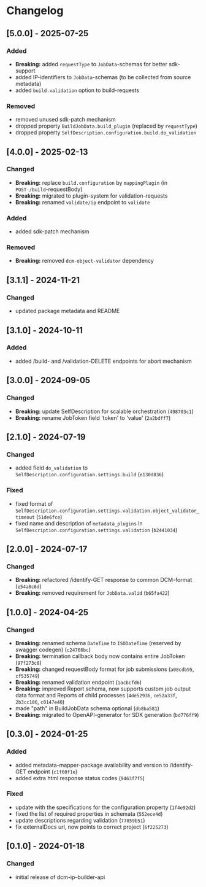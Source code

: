 # Changelog

## [5.0.0] - 2025-07-25

### Added

- **Breaking:** added `requestType` to `JobData`-schemas for better sdk-support
- added IP-identifiers to `JobData`-schemas (to be collected from source metadata)
- added `build.validation` option to build-requests

### Removed

- removed unused sdk-patch mechanism
- dropped property `BuildJobData.build_plugin` (replaced by `requestType`)
- dropped property `SelfDescription.configuration.build.do_validation`

## [4.0.0] - 2025-02-13

### Changed

- **Breaking:** replace `build.configuration` by `mappingPlugin` (in `POST-/build`-requestBody)
- **Breaking:** migrated to plugin-system for validation-requests
- **Breaking:** renamed `validate/ip` endpoint to `validate`

### Added

- added sdk-patch mechanism

### Removed

- **Breaking:** removed `dcm-object-validator` dependency

## [3.1.1] - 2024-11-21

### Changed

- updated package metadata and README

## [3.1.0] - 2024-10-11

### Added

- added /build- and /validation-DELETE endpoints for abort mechanism 

## [3.0.0] - 2024-09-05

### Changed

- **Breaking:** update SelfDescription for scalable orchestration (`498703c1`)
- **Breaking:** rename JobToken field 'token' to 'value' (`2a2bdff7`)

## [2.1.0] - 2024-07-19

### Changed

- added field `do_validation` to `SelfDescription.configuration.settings.build` (`e130d836`)

### Fixed

- fixed format of `SelfDescription.configuration.settings.validation.object_validator_timeout` (`51de6fce`)
- fixed name and description of `metadata_plugins` in `SelfDescription.configuration.settings.validation` (`b2441034`)

## [2.0.0] - 2024-07-17

### Changed

- **Breaking:** refactored /identify-GET response to common DCM-format (`e54a8c6d`)
- **Breaking:** removed requirement for `JobData.valid` (`b65fa422`)

## [1.0.0] - 2024-04-25

### Changed

- **Breaking:** renamed schema `DateTime` to `ISODateTime` (reserved by swagger codegen) (`c24766bc`)
- **Breaking:** termination callback body now contains entire JobToken (`97f273c8`)
- **Breaking:** changed requestBody format for job submissions (`a08cdb95`, `cf535749`)
- **Breaking:** renamed validation endpoint  (`1acbcfd6`)
- **Breaking:** improved Report schema, now supports custom job output data format and Reports of child processes (`4de52936`, `ce52a33f`, `2b3cc186`, `c0147e40`)
- made "path" in BuildJobData schema optional (`db8ba581`)
- **Breaking:** migrated to OpenAPI-generator for SDK generation (`bd776ff9`)

## [0.3.0] - 2024-01-25

### Added

- added metadata-mapper-package availability and version to /identify-GET endpoint (`c1f60f1e`)
- added extra html response status codes (`9463f7f5`)

### Fixed

- update with the specifications for the configuration property (`1f4e92d2`)
- fixed the list of required properties in schemata (`552ece4d`)
- update descriptions regarding validation (`77859b51`)
- fix externalDocs url, now points to correct project (`6f225273`)

## [0.1.0] - 2024-01-18

### Changed

- initial release of dcm-ip-builder-api
